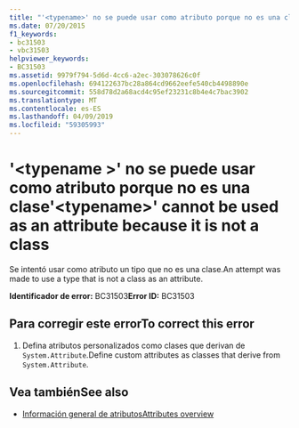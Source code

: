 ```yaml
---
title: "'<typename>' no se puede usar como atributo porque no es una clase"
ms.date: 07/20/2015
f1_keywords:
- bc31503
- vbc31503
helpviewer_keywords:
- BC31503
ms.assetid: 9979f794-5d6d-4cc6-a2ec-303078626c0f
ms.openlocfilehash: 694122637bc28a864cd9662eefe540cb4498890e
ms.sourcegitcommit: 558d78d2a68acd4c95ef23231c8b4e4c7bac3902
ms.translationtype: MT
ms.contentlocale: es-ES
ms.lasthandoff: 04/09/2019
ms.locfileid: "59305993"
---
```

# <a name="typename-cannot-be-used-as-an-attribute-because-it-is-not-a-class"></a><span data-ttu-id="04707-102">'\<typename >' no se puede usar como atributo porque no es una clase</span><span class="sxs-lookup"><span data-stu-id="04707-102">'\<typename>' cannot be used as an attribute because it is not a class</span></span>
<span data-ttu-id="04707-103">Se intentó usar como atributo un tipo que no es una clase.</span><span class="sxs-lookup"><span data-stu-id="04707-103">An attempt was made to use a type that is not a class as an attribute.</span></span>  
  
 <span data-ttu-id="04707-104">**Identificador de error:** BC31503</span><span class="sxs-lookup"><span data-stu-id="04707-104">**Error ID:** BC31503</span></span>  
  
## <a name="to-correct-this-error"></a><span data-ttu-id="04707-105">Para corregir este error</span><span class="sxs-lookup"><span data-stu-id="04707-105">To correct this error</span></span>  
  
1. <span data-ttu-id="04707-106">Defina atributos personalizados como clases que derivan de `System.Attribute`.</span><span class="sxs-lookup"><span data-stu-id="04707-106">Define custom attributes as classes that derive from `System.Attribute`.</span></span>  
  
## <a name="see-also"></a><span data-ttu-id="04707-107">Vea también</span><span class="sxs-lookup"><span data-stu-id="04707-107">See also</span></span>

- [<span data-ttu-id="04707-108">Información general de atributos</span><span class="sxs-lookup"><span data-stu-id="04707-108">Attributes overview</span></span>](~/docs/visual-basic/programming-guide/concepts/attributes/index.md)

